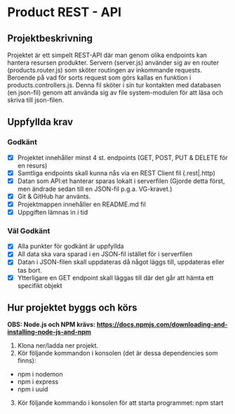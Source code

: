 # Product REST - API

## Projektbeskrivning
Projektet är ett simpelt REST-API där man genom olika endpoints kan hantera resursen produkter. 
Servern (server.js) använder sig av en router (products.router.js) som sköter routingen av 
inkommande requests. Beroende på vad för sorts request som görs kallas en funktion i products.controllers.js.
Denna fil sköter i sin tur kontakten med databasen (en json-fil) genom att använda sig av file system-modulen
för att läsa och skriva till json-filen.  

## Uppfyllda krav
### Godkänt
- [x] Projektet innehåller minst 4 st. endpoints (GET, POST, PUT & DELETE för en resurs)
- [x] Samtliga endpoints skall kunna nås via en REST Client fil (.rest|.http)
- [x] Datan som API:et hanterar sparas lokalt i serverfilen (Gjorde detta först, men ändrade sedan till en JSON-fil p.g.a. VG-kravet.)
- [x] Git & GitHub har använts.
- [x] Projektmappen innehåller en README.md fil
- [x] Uppgiften lämnas in i tid

### Väl Godkänt
- [x] Alla punkter för godkänt är uppfyllda
- [x] All data ska vara sparad i en JSON-fil istället för i serverfilen
- [x] Datan i JSON-filen skall uppdateras då något läggs till, uppdateras eller tas bort.
- [x] Ytterligare en GET endpoint skall läggas till där det går att hämta ett specifikt objekt

## Hur projektet byggs och körs
**OBS: Node.js och NPM krävs: https://docs.npmjs.com/downloading-and-installing-node-js-and-npm**
1. Klona ner/ladda ner projekt.
2. Kör följande kommandon i konsolen (det är dessa dependencies som finns):  
- npm i nodemon
- npm i express
- npm i uuid
3. Kör följande kommando i konsolen för att starta programmet: npm start
